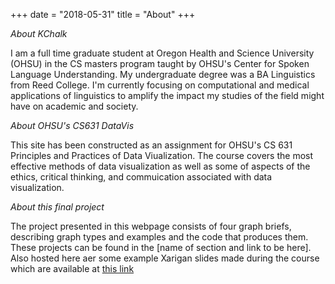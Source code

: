 +++
date = "2018-05-31"
title = "About"
+++

_About KChalk_

I am a full time graduate student at Oregon Health and Science University (OHSU) in the CS masters program taught by OHSU's Center for Spoken Language Understanding. My undergraduate degree was a BA Linguistics from Reed College. I'm currently focusing on computational and medical applications of linguistics to amplify the impact my studies of the field might have on academic and society.  

_About OHSU's CS631 DataVis_

This site has been constructed as an assignment for OHSU's CS 631 Principles and Practices of Data Viualization. The course covers the most effective methods of data visualization as well as some of aspects of the ethics, critical thinking, and commuication associated with data visualization.  


_About this final project_

The project presented in this webpage consists of four graph briefs, describing graph types and examples and the code that produces them. These projects can be found in the [name of section and link to be here]. Also hosted here aer some example Xarigan slides made during the course which are available at [this link](slides/lab06.html)